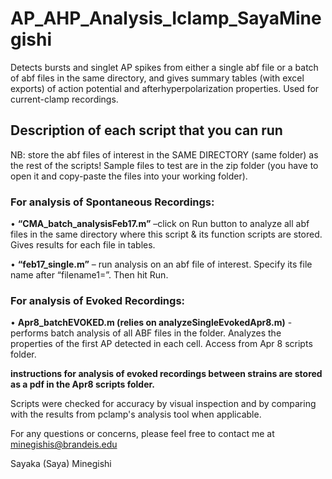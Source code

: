 # AP_AHP_Analysis_Iclamp_SayaMinegishi
Detects bursts and singlet AP spikes from either a single abf file or a batch of abf files in the same directory, and gives summary tables (with excel exports) of action potential and afterhyperpolarization properties. Used for current-clamp recordings.

## Description of each script that you can run

 NB: store the abf files of interest in the SAME DIRECTORY (same folder) as the rest of the scripts! Sample files to test are in the zip folder (you have to open it and copy-paste the files into your working folder).

### For analysis of Spontaneous Recordings:
• **“CMA_batch_analysisFeb17.m”** –click on Run button to analyze all abf files in the same directory where this script & its function scripts are stored. Gives results for each file in tables.

 • **“feb17_single.m”** – run analysis on an abf file of interest. Specify its file name after “filename1=”. Then hit Run.
 
### For analysis of Evoked Recordings:
 • **Apr8_batchEVOKED.m (relies on analyzeSingleEvokedApr8.m)** - performs batch analysis of all ABF files in the folder. Analyzes the properties of the first AP detected in each cell. Access from Apr 8 scripts folder.

**instructions for analysis of evoked recordings between strains are stored as a pdf in the Apr8 scripts folder.**


Scripts were checked for accuracy by visual inspection and by comparing with the results from pclamp's analysis tool when applicable. 

For any questions or concerns, please feel free to contact me at minegishis@brandeis.edu



Sayaka (Saya) Minegishi

